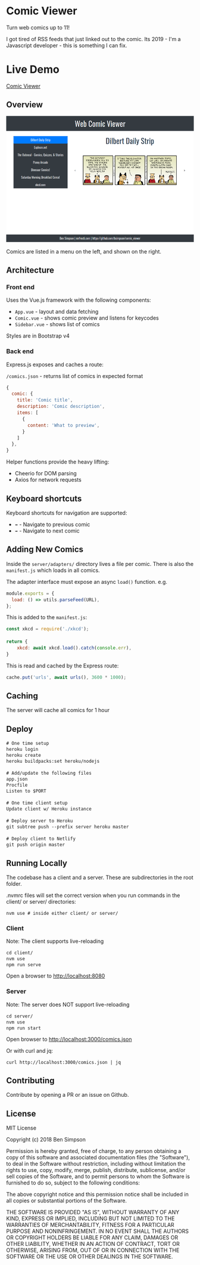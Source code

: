 # Comic Viewer

Turn web comics up to 11!

I got tired of RSS feeds that just linked out to the comic.
Its 2019 - I'm a Javascript developer - this is something I can fix.

# Live Demo

[Comic Viewer](https://cocky-bhaskara-7e97ab.netlify.com)

## Overview

![Screenshot](https://raw.githubusercontent.com/bsimpson/comic_viewer/master/Screenshot_2019-02-02%20Comic%20Viewer.png)

Comics are listed in a menu on the left, and shown on the right.

## Architecture

### Front end

Uses the Vue.js framework with the following components:

* `App.vue` - layout and data fetching
* `Comic.vue` - shows comic preview and listens for keycodes
* `Sidebar.vue` - shows list of comics

Styles are in Bootstrap v4

### Back end

Express.js exposes and caches a route:

`/comics.json` - returns list of comics in expected format

```js
{
  comic: {
    title: 'Comic title',
    description: 'Comic description',
    items: [
      {
        content: 'What to preview',
      }
    ]
  },
}
```
Helper functions provide the heavy lifting:

* Cheerio for DOM parsing
* Axios for network requests

## Keyboard shortcuts

Keyboard shortcuts for navigation are supported:
* `⬅` - Navigate to previous comic
* `➡` - Navigate to next comic

## Adding New Comics

Inside the `server/adapters/` directory lives a file per comic.
There is also the `manifest.js` which loads in all comics.

The adapter interface must expose an async `load()` function. e.g.

```js
module.exports = {
  load: () => utils.parseFeed(URL),
};
```

This is added to the `manifest.js`:

```js
const xkcd = require('./xkcd');

return {
    xkcd: await xkcd.load().catch(console.err),
}
```

This is read and cached by the Express route:

```js
cache.put('urls', await urls(), 3600 * 1000);
```

## Caching

The server will cache all comics for 1 hour

## Deploy

```text
# One time setup
heroku login
heroku create
heroku buildpacks:set heroku/nodejs

# Add/update the following files
app.json
Procfile
Listen to $PORT

# One time client setup
Update client w/ Heroku instance

# Deploy server to Heroku
git subtree push --prefix server heroku master

# Deploy client to Netlify
git push origin master

```

## Running Locally

The codebase has a client and a server. These are subdirectories
in the root folder.

.nvmrc files will set the correct version when you run commands
in the client/ or server/ directories:

```
nvm use # inside either client/ or server/
```

### Client

Note: The client supports live-reloading

```
cd client/
nvm use
npm run serve
```

Open a browser to [http://localhost:8080](http://localhost:8080)

### Server

Note: The server does NOT support live-reloading

```
cd server/
nvm use
npm run start
```

Open browser to [http://localhost:3000/comics.json](http://localhost:3000/comics.json)

Or with curl and jq:
```
curl http://localhost:3000/comics.json | jq
```

## Contributing

Contribute by opening a PR or an issue on Github.

## License

MIT License

Copyright (c) 2018 Ben Simpson

Permission is hereby granted, free of charge, to any person obtaining a copy of this software and associated documentation files (the "Software"), to deal in the Software without restriction, including without limitation the rights to use, copy, modify, merge, publish, distribute, sublicense, and/or sell copies of the Software, and to permit persons to whom the Software is furnished to do so, subject to the following conditions:

The above copyright notice and this permission notice shall be included in all copies or substantial portions of the Software.

THE SOFTWARE IS PROVIDED "AS IS", WITHOUT WARRANTY OF ANY KIND, EXPRESS OR IMPLIED, INCLUDING BUT NOT LIMITED TO THE WARRANTIES OF MERCHANTABILITY, FITNESS FOR A PARTICULAR PURPOSE AND NONINFRINGEMENT. IN NO EVENT SHALL THE AUTHORS OR COPYRIGHT HOLDERS BE LIABLE FOR ANY CLAIM, DAMAGES OR OTHER LIABILITY, WHETHER IN AN ACTION OF CONTRACT, TORT OR OTHERWISE, ARISING FROM, OUT OF OR IN CONNECTION WITH THE SOFTWARE OR THE USE OR OTHER DEALINGS IN THE SOFTWARE.
